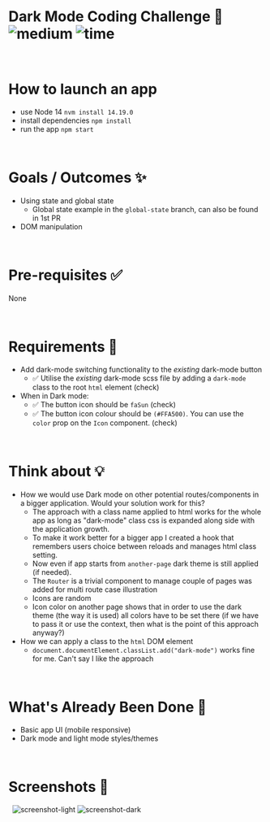 # Dark Mode Coding Challenge 🌙 &nbsp; ![medium](https://img.shields.io/badge/-Medium-yellow) ![time](https://img.shields.io/badge/%E2%8F%B0-30m-blue)

&nbsp;

# How to launch an app

- use Node 14 `nvm install 14.19.0`
- install dependencies `npm install`
- run the app `npm start`

&nbsp;

# Goals / Outcomes ✨

- Using state and global state
  - Global state example in the `global-state` branch, can also be found in 1st PR
- DOM manipulation

&nbsp;

# Pre-requisites ✅

None

&nbsp;

# Requirements 📖

- Add dark-mode switching functionality to the _existing_ dark-mode button
  - ✅ Utilise the _existing_ dark-mode scss file by adding a `dark-mode` class to the root `html` element (check)
- When in Dark mode:
  - ✅ The button icon should be `faSun` (check)
  - ✅ The button icon colour should be `(#FFA500)`. You can use the `color` prop on the `Icon` component. (check)

&nbsp;

# Think about 💡

- How we would use Dark mode on other potential routes/components in a bigger application. Would your solution work for this?
  - The approach with a class name applied to html works for the whole app as long as "dark-mode" class css is expanded along side with the application growth.
  - To make it work better for a bigger app I created a hook that remembers users choice between reloads and manages html class setting.
  - Now even if app starts from `another-page` dark theme is still applied (if needed).
  - The `Router` is a trivial component to manage couple of pages was added for multi route case illustration
  - Icons are random
  - Icon color on another page shows that in order to use the dark theme (the way it is used) all colors have to be set there (if we have to pass it or use the context, then what is the point of this approach anyway?)
- How we can apply a class to the `html` DOM element
  - `document.documentElement.classList.add("dark-mode")` works fine for me. Can't say I like the approach

&nbsp;

# What's Already Been Done 🏁

- Basic app UI (mobile responsive)
- Dark mode and light mode styles/themes

&nbsp;

# Screenshots 🌄

&nbsp;
![screenshot-light](https://puu.sh/Fq13d/04a9e5ad48.png)
![screenshot-dark](https://puu.sh/Fq132/caa2fa0c6d.png)
